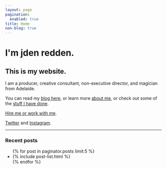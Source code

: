 ```yaml
---
layout: page
pagination:
  enabled: true
title: Home
non-blog: true
---
```


# I'm jden redden.

## This is my website. 

I am a producer, creative consultant, non-executive director, and magician from Adelaide. 

You can read my [blog here](/blog/), or learn more [about me](/about.html), or check out some of the [stuff I have done](/projects.html).

[Hire me or work with me](/cv.html). 

[Twitter](https://www.twitter.com/jden) and [Instagram](https://www.instagram.com/jden).

<hr>

<aside class="related">
  <h3>Recent posts</h3>
  <ul class="related-posts">
    {% for post in paginator.posts limit:5 %}
      <li class="archive-posts">
        {% include post-list.html %}
      </li>
    {% endfor %}
  </ul>
</aside>